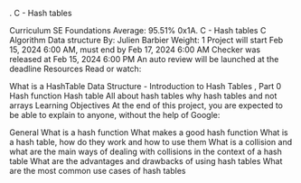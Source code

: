 . C - Hash tables

Curriculum
SE Foundations
Average: 95.51%
0x1A. C - Hash tables
C
Algorithm
Data structure
 By: Julien Barbier
 Weight: 1
 Project will start Feb 15, 2024 6:00 AM, must end by Feb 17, 2024 6:00 AM
 Checker was released at Feb 15, 2024 6:00 PM
 An auto review will be launched at the deadline
Resources
Read or watch:

What is a HashTable Data Structure - Introduction to Hash Tables , Part 0
Hash function
Hash table
All about hash tables
why hash tables and not arrays
Learning Objectives
At the end of this project, you are expected to be able to explain to anyone, without the help of Google:

General
What is a hash function
What makes a good hash function
What is a hash table, how do they work and how to use them
What is a collision and what are the main ways of dealing with collisions in the context of a hash table
What are the advantages and drawbacks of using hash tables
What are the most common use cases of hash tables
